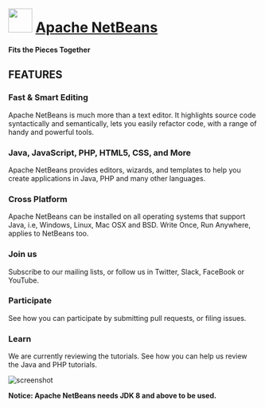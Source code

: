 ﻿# <img src="https://cdn.jsdelivr.net/gh/chtof/chocolatey-packages/automatic/apache-netbeans/apache-netbeans.png" width="48" height="48"/> [Apache NetBeans](https://chocolatey.org/packages/apache-netbeans)

**Fits the Pieces Together**

## FEATURES

### Fast & Smart Editing
Apache NetBeans is much more than a text editor. It highlights source code syntactically and semantically, lets you easily refactor code, with a range of handy and powerful tools.

### Java, JavaScript, PHP, HTML5, CSS, and More
Apache NetBeans provides editors, wizards, and templates to help you create applications in Java, PHP and many other languages.

### Cross Platform
Apache NetBeans can be installed on all operating systems that support Java, i.e, Windows, Linux, Mac OSX and BSD. Write Once, Run Anywhere, applies to NetBeans too.

 
### Join us
Subscribe to our mailing lists, or follow us in Twitter, Slack, FaceBook or YouTube.

 
### Participate
See how you can participate by submitting pull requests, or filing issues.
 
### Learn
We are currently reviewing the tutorials. See how you can help us review the Java and PHP tutorials.

![screenshot](https://cdn.jsdelivr.net/gh/chtof/chocolatey-packages/automatic/apache-netbeans/screenshot.png)

**Notice: Apache NetBeans needs JDK 8 and above to be used.**